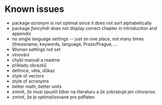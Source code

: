 # Known issues
- package *acronym* is not optimal since it does not sort alphabetically
- package *fancyhdr* does not display correct chapter in introduction and appendix
- no single language settings -- just on one place, not many times (thesisname, keywords, language, Praze/Prague, ...
- Woman settings not set
- vlnování
- chybí manuál a readme
- příklady obrázků
- definice, věta, důkaz
- style of vectors
- style of acronyms
- better math, better units
- zminit, že musí spustit biber na literaturu a že zobrazuje jen citovanou
- zminit, že je optimalizovane pro pdflatex
